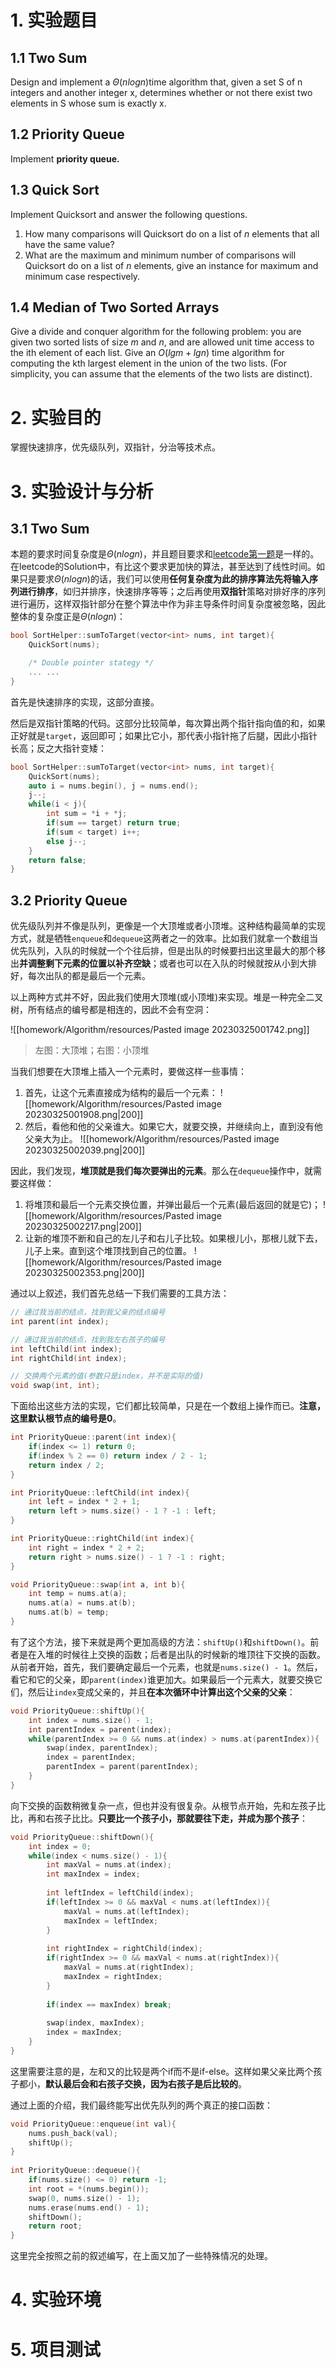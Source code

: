 # 1. 实验题目

## 1.1 Two Sum

Design and implement a $\Theta(nlogn)$time algorithm that, given a set S of n integers and another integer x, determines whether or not there exist two elements in S whose sum is exactly x.

## 1.2 Priority Queue

Implement **priority queue.**

## 1.3 Quick Sort

Implement Quicksort and answer the following questions. 

1. How many comparisons will Quicksort do on a list of _n_ elements that all have the same value?
2. What are the maximum and minimum number of comparisons will Quicksort do on a list of _n_ elements, give an instance for maximum and minimum case respectively.

## 1.4 Median of Two Sorted Arrays

Give a divide and conquer algorithm for the following problem: you are given two sorted lists of size $m$ and $n$, and are allowed unit time access to the ith element of each list. Give an $O(lg m + lgn)$ time algorithm for computing the kth largest element in the union of the two lists. (For simplicity, you can assume that the elements of the two lists are distinct).

# 2. 实验目的

掌握快速排序，优先级队列，双指针，分治等技术点。

# 3. 实验设计与分析

## 3.1 Two Sum

本题的要求时间复杂度是$\Theta(nlogn)$，并且题目要求和[leetcode第一题](https://leetcode.com/problems/two-sum/)是一样的。在leetcode的Solution中，有比这个要求更加快的算法，甚至达到了线性时间。如果只是要求$\Theta(nlogn)$的话，我们可以使用**任何复杂度为此的排序算法先将输入序列进行排序**，如归并排序，快速排序等等；之后再使用**双指针**策略对排好序的序列进行遍历，这样双指针部分在整个算法中作为非主导条件时间复杂度被忽略，因此整体的复杂度正是$\Theta(nlogn)$：

```cpp
bool SortHelper::sumToTarget(vector<int> nums, int target){   
    QuickSort(nums);  

	/* Double pointer stategy */
	... ...
}
```

首先是快速排序的实现，这部分直接。

然后是双指针策略的代码。这部分比较简单，每次算出两个指针指向值的和，如果正好就是`target`，返回即可；如果比它小，那代表小指针拖了后腿，因此小指针长高；反之大指针变矮：

```cpp
bool SortHelper::sumToTarget(vector<int> nums, int target){  
    QuickSort(nums);  
    auto i = nums.begin(), j = nums.end();  
    j--;  
    while(i < j){  
        int sum = *i + *j;  
        if(sum == target) return true;  
        if(sum < target) i++;  
        else j--;  
    }  
    return false;
}
```

## 3.2 Priority Queue

优先级队列并不像是队列，更像是一个大顶堆或者小顶堆。这种结构最简单的实现方式，就是牺牲`enqueue`和`dequeue`这两者之一的效率。比如我们就拿一个数组当优先队列，入队的时候就一个个往后排，但是出队的时候要扫出这里最大的那个移出**并调整剩下元素的位置以补齐空缺**；或者也可以在入队的时候就按从小到大排好，每次出队的都是最后一个元素。

以上两种方式并不好，因此我们使用大顶堆(或小顶堆)来实现。堆是一种完全二叉树，所有结点的编号都是相连的，因此不会有空洞：

![[homework/Algorithm/resources/Pasted image 20230325001742.png]]

> 左图：大顶堆；右图：小顶堆

当我们想要在大顶堆上插入一个元素时，要做这样一些事情：

1. 首先，让这个元素直接成为结构的最后一个元素：
  ![[homework/Algorithm/resources/Pasted image 20230325001908.png|200]]
2. 然后，看他和他的父亲谁大。如果它大，就要交换，并继续向上，直到没有他父亲大为止。
  ![[homework/Algorithm/resources/Pasted image 20230325002039.png|200]]

因此，我们发现，**堆顶就是我们每次要弹出的元素**。那么在`dequeue`操作中，就需要这样做：

1. 将堆顶和最后一个元素交换位置，并弹出最后一个元素(最后返回的就是它)；
  ![[homework/Algorithm/resources/Pasted image 20230325002217.png|200]]
2. 让新的堆顶不断和自己的左儿子和右儿子比较。如果根儿小，那根儿就下去，儿子上来。直到这个堆顶找到自己的位置。
  ![[homework/Algorithm/resources/Pasted image 20230325002353.png|200]]

通过以上叙述，我们首先总结一下我们需要的工具方法：

```cpp
// 通过我当前的结点，找到我父亲的结点编号
int parent(int index);

// 通过我当前的结点，找到我左右孩子的编号
int leftChild(int index);  
int rightChild(int index);

// 交换两个元素的值(参数只是index，并不是实际的值)
void swap(int, int);
```

下面给出这些方法的实现，它们都比较简单，只是在一个数组上操作而已。**注意，这里默认根节点的编号是0**。

```cpp
int PriorityQueue::parent(int index){  
    if(index <= 1) return 0;  
    if(index % 2 == 0) return index / 2 - 1;  
    return index / 2;  
}  

int PriorityQueue::leftChild(int index){  
    int left = index * 2 + 1;  
    return left > nums.size() - 1 ? -1 : left;  
}  

int PriorityQueue::rightChild(int index){  
    int right = index * 2 + 2;  
    return right > nums.size() - 1 ? -1 : right;  
}  

void PriorityQueue::swap(int a, int b){  
    int temp = nums.at(a);  
    nums.at(a) = nums.at(b);  
    nums.at(b) = temp;  
}
```

有了这个方法，接下来就是两个更加高级的方法：`shiftUp()`和`shiftDown()`。前者是在入堆的时候往上交换的函数；后者是出队的时候新的堆顶往下交换的函数。从前者开始，首先，我们要确定最后一个元素，也就是`nums.size() - 1`。然后，看它和它的父亲，即`parent(index)`谁更加大。如果最后一个元素大，就要交换它们，然后让`index`变成父亲的，并且**在本次循环中计算出这个父亲的父亲**：

```cpp
void PriorityQueue::shiftUp(){  
    int index = nums.size() - 1;  
    int parentIndex = parent(index);  
    while(parentIndex >= 0 && nums.at(index) > nums.at(parentIndex)){  
        swap(index, parentIndex);  
        index = parentIndex;  
        parentIndex = parent(parentIndex);  
    }  
}
```

向下交换的函数稍微复杂一点，但也并没有很复杂。从根节点开始，先和左孩子比比，再和右孩子比比。**只要比一个孩子小，那就要往下走，并成为那个孩子**：

```cpp
void PriorityQueue::shiftDown(){  
    int index = 0;  
    while(index < nums.size() - 1){  
        int maxVal = nums.at(index);  
        int maxIndex = index;  
  
        int leftIndex = leftChild(index);  
        if(leftIndex >= 0 && maxVal < nums.at(leftIndex)){  
            maxVal = nums.at(leftIndex);  
            maxIndex = leftIndex;  
        }  
  
        int rightIndex = rightChild(index);  
        if(rightIndex >= 0 && maxVal < nums.at(rightIndex)){  
            maxVal = nums.at(rightIndex);  
            maxIndex = rightIndex;  
        }  
  
        if(index == maxIndex) break;  
  
        swap(index, maxIndex);  
        index = maxIndex;  
    }  
}
```

这里需要注意的是，左和又的比较是两个if而不是if-else。这样如果父亲比两个孩子都小，**默认最后会和右孩子交换，因为右孩子是后比较的**。

通过上面的介绍，我们最终能写出优先队列的两个真正的接口函数：

```cpp
void PriorityQueue::enqueue(int val){  
    nums.push_back(val);  
    shiftUp();  
}  
  
int PriorityQueue::dequeue(){  
    if(nums.size() <= 0) return -1;  
    int root = *(nums.begin());  
    swap(0, nums.size() - 1);  
    nums.erase(nums.end() - 1);  
    shiftDown();  
    return root;  
}
```

这里完全按照之前的叙述编写，在上面又加了一些特殊情况的处理。

# 4. 实验环境

# 5. 项目测试